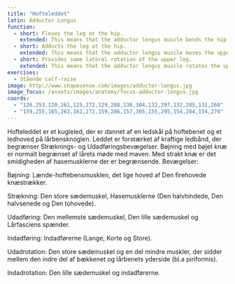```yaml
---
title: "Hofteleddet"
latin: Adductor Longus
function: 
  - short: Flexes the leg at the hip.
    extended: This means that the adductor longus muscle bends the hip joint such that there is a decrease in the angle between the upper leg and the torso.
  - short: Adducts the leg at the hip.
    extended: This means that the adductor longus muscle moves the upper leg toward the vertical midline of the body (i.e. the action of closing your legs together from a spread out position).
  - short: Provides some lateral rotation of the upper leg.
    extended: This means that the adductor longus muscle rotates the upper leg outward around the axis of the bone (i.e. it rotates the upper leg away from the vertical midline of the body).
exercises:
  - Stående calf-raise
image: http://www.shapesense.com/images/adductor-longus.jpg
image_focus: /assets/images/anatomy/focus-adductor-longus.jpg
coords:
  - "126,253,120,261,125,272,129,288,130,304,132,297,132,285,131,268"
  - "159,255,165,263,162,272,159,286,157,305,155,295,154,284,154,270"
---
```


Hofteleddet er et kugleled, der er dannet af en ledskål på hoftebenet og et ledhoved på lårbensknoglen. Leddet er forstærket af kraftige ledbånd, der begrænser Stræknings- og Udadføringsbevægelser. Bøjning med bøjet knæ er normalt begrænset af lårets møde med maven. Med strakt knæ er det smidigheden af hasemusklerne der er begrænsende.
Bevægelser:

Bøjning: Lænde-hoftebensmusklen, det lige hoved af Den firehovede knæstrækker.

Strækning: Den store sædemuskel, Hasemusklerne (Den halvhindede, Den halvsenede og Den tohovede).

Udadføring: Den mellemste sædemuskel, Den lille sædemuskel og Lårfasciens spænder.

Indadføring: Indadførerne (Lange, Korte og Store).

Udadrotation: Den store sædemuskel og en del mindre muskler, der sidder mellem den indre del af bækkenet og lårbenets yderside (bl.a piriformis).

Indadrotation: Den lille sædemuskel og indadførerne.